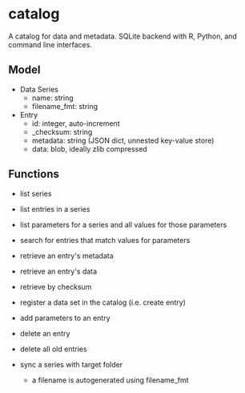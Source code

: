 # catalog

A catalog for data and metadata.  SQLite backend with R,  Python, and command line interfaces.

## Model

- Data Series
    - name: string
    - filename_fmt: string
- Entry
    - id: integer, auto-increment
    - _checksum: string
    - metadata: string (JSON dict, unnested key-value store)
    - data: blob, ideally zlib compressed

## Functions

- list series
- list entries in a series
- list parameters for a series and all values for those parameters

- search for entries that match values for parameters
- retrieve an entry's metadata
- retrieve an entry's data
- retrieve by checksum

- register a data set in the catalog (i.e. create entry)
- add parameters to an entry

- delete an entry
- delete all old entries

- sync a series with target folder
    - a filename is autogenerated using filename_fmt
